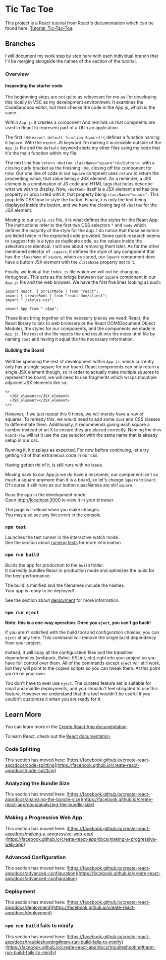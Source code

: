 # Tic Tac Toe

This project is a React tutorial from React's documentation which can be found here: [Tutorial: Tic-Tac-Toe](https://react.dev/learn/tutorial-tic-tac-toe#inspecting-the-starter-code).

## Branches

I will document my work step by step here with each individual branch that I'll be merging alongside the names of the section of the tutorial.

### Overview

#### Inspecting the starter code

The beginnning steps are not quite as relevevant for me as I'm developing this locally in VSC as my development environment. It examines the CodeSandbox editor, but then checks the code in the App.js, which is the same.

Within `App.js` it creates a component And reminds us that compnents are used in React to represent part of a UI in an application.

The first line `export default function Square(){` defines a function naming it `Square`. With the `export` JS keyword I'm making it accessible outside of the `App.js` file and the `default` keyword alerts my other files using my code that it's the main function within my file.

The next line has `return <button className="square">X</button>;` with a closing curly bracket as the finishing line, closing off the component for now. Our one line of code in our `Square` compnent uses `return` to return the proceeding value, that value being a JSX element. As a reminder, a JSX element is a combination of JS code and HTML tags that helps describe what we wish to display. Now, `<button>` itself is a JSX element and has one property or prop listed with it, that property being `className="square"`. This prop tells CSS how to style the button. Finally, `X` is only the text being displayed inside the button, and we have the closing tag of `/button` for the JSX element.

Moving to our `style.css` file, it is what defines the styles for the React App. The instructions refer to the first two CSS selectors `*` and `body` which defines the majority of the style for the app. I do notice that those selectors are listed twice in the expected code provided. Some quick research seems to suggest this is a typo as duplicate code, as the values inside the selectors are identical. I will see about removing them later. As for the other mentioned selector of `.square`, it defines the style of any component that has the `className` of `square`, which as stated, our `Square` component does have a button JSX element with the `className` property set to it.

Finally, we look at the `index.js` file which we will not be changing throughout. This acts as the bridge between our `Square` component in our `App.js` file and the web browser. We have the first five lines looking as such:
```
import React, { StrictMode } from "react";
import { createRoot } from "react-dom/client";
import "./styles.css";

import App from "./App";
```
These lines bring together all the necesary pieces we need: React, the React library to talk to web browsers or the React DOM(Document Object Module), the styles for our components, and the components we made in `App.js`. The rest of the file injects the end result into the index.html file by naming `root` and having it equal the the necessary information.

#### Building the Board

We'll be spending the rest of development within `App.js`, which currently only has a single square for our board. React components can only return a single JSX element though, so in order to actually make multiple squares to represent the board, we will need to use fragments which wraps mulptiple adjacent JSX elements like so:
```
<>
  <JSX_element></JSX_element>
  <JSX_element></JSX_element>
</>
```
However, if we just repeat this 9 times, we will merely have a row of squares. To remedy this, we would need to add some `div`s and CSS classes to differentiate them. Additionally, it recommends giving each square a number instead of an X to ensure they are placed correctly. Naming the divs `board-row` will let it use the css selector with the same name that is already setup in our css.

Running it, it displays as expected. For now before continuing, let's try getting rid of that extraneous code in our css.

Having gotten rid of it, is still runs with no issue.

Moving back to our App.js we do have a misnomer, our component isn't so much a square anymore than it is a board, so let's change `Square` to `Board`. Of course it still runs as our button classNames are still `square`.

Runs the app in the development mode.\
Open [http://localhost:3000](http://localhost:3000) to view it in your browser.

The page will reload when you make changes.\
You may also see any lint errors in the console.

### `npm test`

Launches the test runner in the interactive watch mode.\
See the section about [running tests](https://facebook.github.io/create-react-app/docs/running-tests) for more information.

### `npm run build`

Builds the app for production to the `build` folder.\
It correctly bundles React in production mode and optimizes the build for the best performance.

The build is minified and the filenames include the hashes.\
Your app is ready to be deployed!

See the section about [deployment](https://facebook.github.io/create-react-app/docs/deployment) for more information.

### `npm run eject`

**Note: this is a one-way operation. Once you `eject`, you can't go back!**

If you aren't satisfied with the build tool and configuration choices, you can `eject` at any time. This command will remove the single build dependency from your project.

Instead, it will copy all the configuration files and the transitive dependencies (webpack, Babel, ESLint, etc) right into your project so you have full control over them. All of the commands except `eject` will still work, but they will point to the copied scripts so you can tweak them. At this point you're on your own.

You don't have to ever use `eject`. The curated feature set is suitable for small and middle deployments, and you shouldn't feel obligated to use this feature. However we understand that this tool wouldn't be useful if you couldn't customize it when you are ready for it.

## Learn More

You can learn more in the [Create React App documentation](https://facebook.github.io/create-react-app/docs/getting-started).

To learn React, check out the [React documentation](https://reactjs.org/).

### Code Splitting

This section has moved here: [https://facebook.github.io/create-react-app/docs/code-splitting](https://facebook.github.io/create-react-app/docs/code-splitting)

### Analyzing the Bundle Size

This section has moved here: [https://facebook.github.io/create-react-app/docs/analyzing-the-bundle-size](https://facebook.github.io/create-react-app/docs/analyzing-the-bundle-size)

### Making a Progressive Web App

This section has moved here: [https://facebook.github.io/create-react-app/docs/making-a-progressive-web-app](https://facebook.github.io/create-react-app/docs/making-a-progressive-web-app)

### Advanced Configuration

This section has moved here: [https://facebook.github.io/create-react-app/docs/advanced-configuration](https://facebook.github.io/create-react-app/docs/advanced-configuration)

### Deployment

This section has moved here: [https://facebook.github.io/create-react-app/docs/deployment](https://facebook.github.io/create-react-app/docs/deployment)

### `npm run build` fails to minify

This section has moved here: [https://facebook.github.io/create-react-app/docs/troubleshooting#npm-run-build-fails-to-minify](https://facebook.github.io/create-react-app/docs/troubleshooting#npm-run-build-fails-to-minify)
